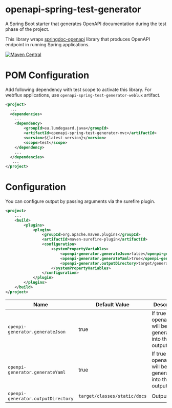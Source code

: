# openapi-spring-test-generator

A Spring Boot starter that generates OpenAPI documentation during the test phase of the project.

This library wraps [springdoc-openapi](https://github.com/springdoc/springdoc-openapi) library that produces OpenAPI endpoint in running Spring applications.

[![Maven Central](https://maven-badges.herokuapp.com/maven-central/eu.lundegaard.java/openapi-spring-test-generator/badge.svg)](https://maven-badges.herokuapp.com/maven-central/eu.lundegaard.java/git-checkout-plugin)

# POM Configuration 
Add following dependency with test scope to activate this library. For webflux applications, use `openapi-spring-test-generator-weblux` artifact.

```xml
<project>
  ...
  <dependencies>
    ...
    <dependency>
        <groupId>eu.lundegaard.java</groupId>
        <artifactId>openapi-spring-test-generator-mvc</artifactId>
        <version>${latest-version}</version>
        <scope>test</scope>
    </dependency>
    ...
  </dependencies>
   ...
</project>

```

# Configuration
You can configure output by passing arguments via the surefire plugin.

```xml
<project>
    ...
    <build>
        <plugins>
            <plugin>
                <groupId>org.apache.maven.plugins</groupId>
                <artifactId>maven-surefire-plugin</artifactId>
                <configuration>
                    <systemPropertyVariables>
                        <openpi-generator.generateJson>false</openpi-generator.generateJson>
                        <openpi-generator.generateYaml>true</openpi-generator.generateYaml>
                        <openpi-generator.outputDirectory>target/generated-docs</openpi-generator.outputDirectory>
                    </systemPropertyVariables>
                </configuration>
            </plugin>
        </plugins>
    </build>
</project>
```

|Name|Default Value|Description|
|----|-------------|-----------|
|`openpi-generator.generateJson`|true|If true openapi.json will be generated into the output folder|
|`openpi-generator.generateYaml`|true|If true openapi.yaml will be generated into the output folder|
|`openpi-generator.outputDirectory`|`target/classes/static/docs`|Output folder|